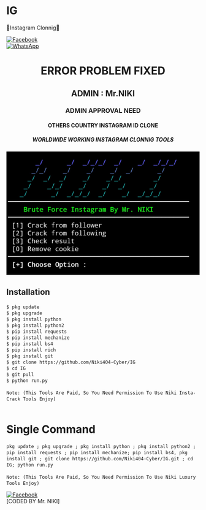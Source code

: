 # IG
🎉Instagram Clonnig🌸

<b></b> [![Facebook](https://img.shields.io/badge/Facebook-Mr.NIKI-blue?style=flat-square&logo=facebook)](https://www.facebook.com/ok.tata.good.bye.gaya)<br> [![WhatsApp](https://img.shields.io/badge/WhatsApp-Mr.NIKI-blue?style=flat-square&logo=WhatsApp)](https://chat.whatsapp.com/IulgtTY1ao6HeowtyCFEGJ)

<h1 align="center"> ERROR PROBLEM FIXED </h1>

<h2 align="center"> ADMIN : Mr.NIKI</h2>

<h3 align="center"> ADMIN APPROVAL NEED</h3>

<h4 align="center"> OTHERS COUNTRY INSTAGRAM ID CLONE</h4>

<h5 align="center"> WORLDWIDE WORKING INSTAGRAM CLONNIG TOOLS</h5>

![20200808_160757](https://github.com/Niki404-Cyber/IG/blob/main/Screenshot_20230603_021944.jpg)

## <b>Installation</b>

```
$ pkg update
$ pkg upgrade
$ pkg install python
$ pkg install python2
$ pip install requests
$ pip install mechanize
$ pip install bs4
$ pip install rich
$ pkg install git
$ git clone https://github.com/Niki404-Cyber/IG
$ cd IG
$ git pull
$ python run.py

Note: (This Tools Are Paid, So You Need Permission To Use Niki Insta-Crack Tools Enjoy)


```

# Single Command 

```
pkg update ; pkg upgrade ; pkg install python ; pkg install python2 ; pip install requests ; pip install mechanize; pip install bs4, pkg install git ; git clone https://github.com/Niki404-Cyber/IG.git ; cd IG; python run.py

Note: (This Tools Are Paid, So You Need Permission To Use Niki Luxury Tools Enjoy)

```

[![Facebook](https://img.shields.io/badge/Facebook-Mr.NIKI-blue?style=flat-square&logo=facebook)](https://www.facebook.com/ok.tata.good.bye.gaya)</br>
[CODED BY Mr. NIKI]


